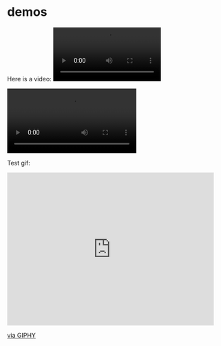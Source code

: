 # demos

Here is a video:
<video controls width="250">
  <source src="/docs/assets/test-app.mp4" type="video/mp4" />
</video>

![video](/docs/assets/test-app.mp4)

Test gif:

<iframe src="https://giphy.com/embed/3nbxypT20Ulmo" width="480" height="355" style="" frameBorder="0" class="giphy-embed" allowFullScreen></iframe><p><a href="https://giphy.com/gifs/coffee-morning-3nbxypT20Ulmo">via GIPHY</a></p>
